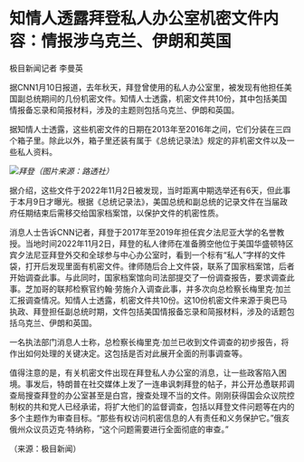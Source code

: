 # 知情人透露拜登私人办公室机密文件内容：情报涉乌克兰、伊朗和英国

极目新闻记者 李曼英

据CNN1月10日报道，去年秋天，拜登曾使用的私人办公室里，被发现有他担任美国副总统期间的几份机密文件。知情人士透露，机密文件共10份，其中包括美国情报备忘录和简报材料，涉及的主题则包括乌克兰、伊朗和英国。

据知情人士透露，这些机密文件的日期在2013年至2016年之间，它们分装在三四个箱子里。除此以外，箱子里还装有属于《总统记录法》规定的非机密文件以及一些私人资料。

![](https://inews.gtimg.com/news_bt/Of_XCxG3jUFybycRDZmq6yhEq1kZ6y_LssR_xjFscyugwAA/1000)_拜登（图片来源：路透社）_

据介绍，这些文件于2022年11月2日被发现，当时距离中期选举还有6天，但此事于本月9日才曝光。根据《总统记录法》，美国总统和副总统的记录文件在当届政府任期结束后需移交给国家档案馆，以保护文件的机密性质。

消息人士告诉CNN记者，拜登于2017年至2019年担任宾夕法尼亚大学的名誉教授。当地时间2022年11月2日，拜登的私人律师在准备腾空他位于美国华盛顿特区宾夕法尼亚拜登外交和全球参与中心办公室时，看到一个标有“私人”字样的文件袋，打开后发现里面有机密文件。律师随后合上文件袋，联系了国家档案馆，后者开始调查此事。与此同时，国家档案馆向司法部提交了一份调查报告，要求调查此事。芝加哥的联邦检察官约翰·劳施介入调查此事，并多次向总检察长梅里克·加兰汇报调查情况。知情人士透露，机密文件共10份。这10份机密文件来源于奥巴马执政、拜登担任副总统时期，文件包括美国情报备忘录和简报材料，涉及的话题包括乌克兰、伊朗和英国。

一名执法部门消息人士称，总检察长梅里克·加兰已收到文件调查的初步报告，将作出如何处理的关键决定。这包括是否对此展开全面的刑事调查等。

值得注意的是，有关机密文件出现在拜登私人办公室的消息，让一些政客陷入困境。事发后，特朗普在社交媒体上发了一连串讽刺拜登的帖子，并公开怂恿联邦调查局搜查拜登的办公室甚至是白宫，搜查处理不当的文件。刚刚获得国会众议院控制权的共和党人已经承诺，将扩大他们的监督调查，包括以拜登文件问题等在内的多个主题作为审查目标。“那些有权访问机密信息的人有责任和义务保护它。”俄亥俄州众议员迈克·特纳称，“这个问题需要进行全面彻底的审查。”

（来源：极目新闻）

